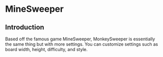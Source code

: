 # MineSweeper

## Introduction
Based off the famous game MineSweeper, MonkeySweeper is essentially the same thing but with more settings. You can customize settings such as board width, height, difficulty, and style.

##
